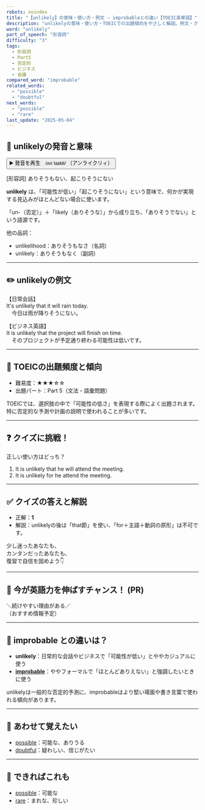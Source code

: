 ```yaml
---
robots: noindex
title: "【unlikely】の意味・使い方・例文 ― improbableとの違い【TOEIC英単語】"
description: "unlikelyの意味・使い方・TOEICでの出題傾向をやさしく解説。例文・クイズ付きでimprobableとの違いもわかりやすく学べます。"
word: "unlikely"
part_of_speech: "形容詞"
difficulty: "3"
tags:
  - 形容詞
  - Part5
  - 否定的
  - ビジネス
  - 会議
compared_word: "improbable"
related_words:
  - "possible"
  - "doubtful"
next_words:
  - "possible"
  - "rare"
last_update: "2025-05-04"
---
```


## 🔰 unlikelyの発音と意味

<button class="play-audio" onclick="playTTS('unlikely')">
  <span class="play-audio-main">
    ▶️ 発音を再生　/ʌnˈlaɪkli/
  </span>
  <span class="play-audio-sub">
    （アンライクリィ）
  </span>
</button>

[形容詞] ありそうもない、起こりそうにない

**unlikely** は、「可能性が低い」「起こりそうにない」という意味で、何かが実現する見込みがほとんどない場合に使います。

「un-（否定）」＋「likely（ありそうな）」から成り立ち、「ありそうでない」という語源です。

他の品詞：  
- unlikelihood：ありそうもなさ（名詞）
- unlikely：ありそうもなく（副詞）

---

## ✏️ unlikelyの例文

【日常会話】  
It's unlikely that it will rain today.  
　今日は雨が降りそうにない。

【ビジネス英語】  
It is unlikely that the project will finish on time.  
　そのプロジェクトが予定通り終わる可能性は低いです。

---

## 🎯 TOEICの出題頻度と傾向

- 難易度：★★★☆☆
- 出題パート：Part 5（文法・語彙問題）

TOEICでは、選択肢の中で「可能性の低さ」を表現する際によく出題されます。特に否定的な予測や計画の説明で使われることが多いです。

---

## ❓ クイズに挑戦！

正しい使い方はどっち？

1. It is unlikely that he will attend the meeting.  
2. It is unlikely for he attend the meeting.

---

## ✅ クイズの答えと解説

- 正解：**1**
- 解説：unlikelyの後は「that節」を使い、「for＋主語＋動詞の原形」は不可です。

少し迷ったあなたも、  
カンタンだったあなたも、  
復習で自信を固めよう👇️

---

## 🚀 今が英語力を伸ばすチャンス！ (PR)

<div class="info-center">
＼続けやすい理由がある／<br>  
（おすすめ情報予定）
</div>

---

## 🤔  improbable との違いは？

- **unlikely**：日常的な会話やビジネスで「可能性が低い」とややカジュアルに使う
- **[improbable](/word/improbable/)**：ややフォーマルで「ほとんどありえない」と強調したいときに使う

unlikelyは一般的な否定的予測に、improbableはより堅い場面や書き言葉で使われる傾向があります。

---

## 🧩 あわせて覚えたい

- [possible](/word/possible/)：可能な、ありうる
- [doubtful](/word/doubtful/)：疑わしい、信じがたい

---

## 📖 できればこれも

- [possible](/word/possible/)：可能な
- [rare](/word/rare/)：まれな、珍しい

<!-- cvid: aid11_bid49 -->
